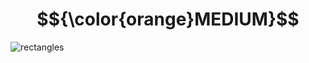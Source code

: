 # $${\color{orange}MEDIUM}$$
![rectangles](https://user-images.githubusercontent.com/65892342/234767397-155240fa-cf82-4ab3-843f-624b565434a6.svg)
